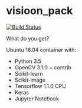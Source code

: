 # visioon_pack 
[![Build Status](https://travis-ci.org/MichalOlejniczak/visioon_pack.svg?branch=master)](https://travis-ci.org/MichalOlejniczak/visioon_pack)

What do you get?

Ubuntu 16.04 container with:
- Python 3.5
- OpenCV 3.1.0 + contrib
- Scikit-learn
- Scikit-image
- Tensorflow 1.1.0 CPU
- Keras 
- Jupyter Notebook
